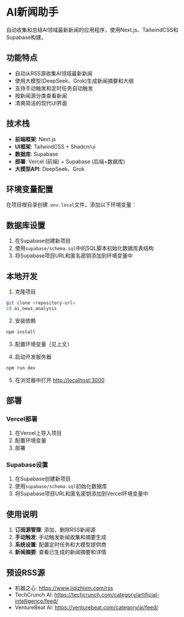 # AI新闻助手

自动收集和总结AI领域最新新闻的应用程序，使用Next.js、TailwindCSS和Supabase构建。

## 功能特点

- 自动从RSS源收集AI领域最新新闻
- 使用大模型(DeepSeek、Grok)生成新闻摘要和大纲
- 支持手动触发和定时任务自动触发
- 按新闻源分类查看新闻
- 清爽简洁的现代UI界面

## 技术栈

- **前端框架**: Next.js
- **UI框架**: TailwindCSS + Shadcn/ui
- **数据库**: Supabase
- **部署**: Vercel (前端) + Supabase (后端+数据库)
- **大模型API**: DeepSeek、Grok

## 环境变量配置

在项目根目录创建`.env.local`文件，添加以下环境变量：


## 数据库设置

1. 在Supabase创建新项目
2. 使用`supabase/schema.sql`中的SQL脚本初始化数据库表结构
3. 将Supabase项目URL和匿名密钥添加到环境变量中

## 本地开发

1. 克隆项目

```bash
git clone <repository-url>
cd ai_news_analysis
```

2. 安装依赖

```bash
npm install
```

3. 配置环境变量（见上文）

4. 启动开发服务器

```bash
npm run dev
```

5. 在浏览器中打开 [http://localhost:3000](http://localhost:3000)

## 部署

### Vercel部署

1. 在Vercel上导入项目
2. 配置环境变量
3. 部署

### Supabase设置

1. 在Supabase创建新项目
2. 使用`supabase/schema.sql`初始化数据库
3. 将Supabase项目URL和匿名密钥添加到Vercel环境变量中

## 使用说明

1. **订阅源管理**: 添加、删除RSS新闻源
2. **手动触发**: 手动触发新闻收集和摘要生成
3. **系统设置**: 配置定时任务和大模型提供商
4. **新闻摘要**: 查看已生成的新闻摘要和详情

## 预设RSS源

- 机器之心: https://www.jiqizhixin.com/rss
- TechCrunch AI: https://techcrunch.com/category/artificial-intelligence/feed/
- VentureBeat AI: https://venturebeat.com/category/ai/feed/
